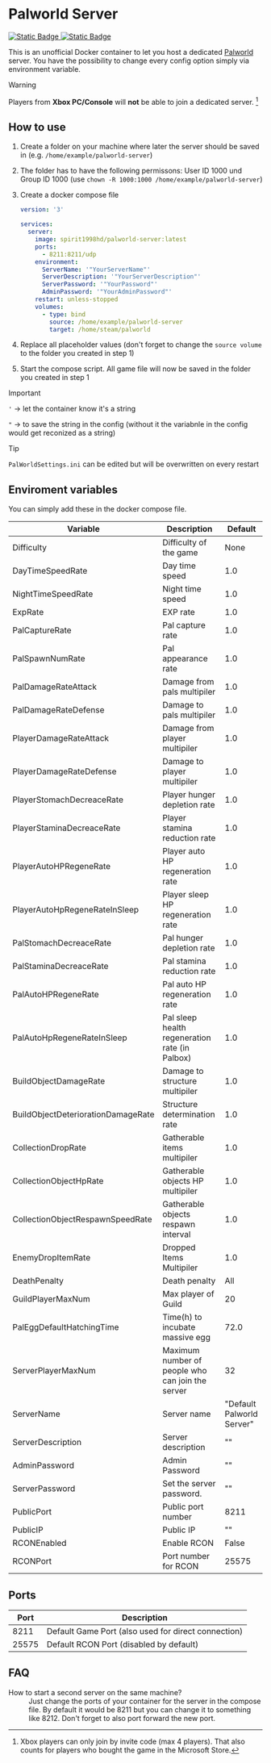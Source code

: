 # Palworld Server

[![Static Badge](https://img.shields.io/badge/Github-2B3137?style=for-the-badge&logo=data%3Aimage%2Fsvg%2Bxml%3Bbase64%2CPHN2ZyB3aWR0aD0iMzAiIGhlaWdodD0iMzAiIHhtbG5zPSJodHRwOi8vd3d3LnczLm9yZy8yMDAwL3N2ZyI%2BPHBhdGggZD0iTTI2IDNhMSAxIDAgMCAwLS4xIDBIMjBhMSAxIDAgMSAwIDAgMmgzLjZMMTMuMyAxNS4zYTEgMSAwIDEgMCAxLjQgMS40TDI1IDYuNFYxMGExIDEgMCAxIDAgMiAwVjQuMUExIDEgMCAwIDAgMjYgM3pNNiA3QzUgNyA0IDggNCA5djE1YzAgMSAxIDIgMiAyaDE1YzEgMCAyLTEgMi0yVjExLjRsLTIgMlYyNEg2VjloMTAuNmwyLTJINnoiIGZpbGw9IiNmZmYiLz48L3N2Zz4%3D&labelColor=%233e464f)
](https://github.com/Spirit1998HD/palworld-server)
[![Static Badge](https://img.shields.io/badge/Docker-1D67ED?style=for-the-badge&logo=data%3Aimage%2Fsvg%2Bxml%3Bbase64%2CPHN2ZyB3aWR0aD0iMzAiIGhlaWdodD0iMzAiIHhtbG5zPSJodHRwOi8vd3d3LnczLm9yZy8yMDAwL3N2ZyI%2BPHBhdGggZD0iTTI2IDNhMSAxIDAgMCAwLS4xIDBIMjBhMSAxIDAgMSAwIDAgMmgzLjZMMTMuMyAxNS4zYTEgMSAwIDEgMCAxLjQgMS40TDI1IDYuNFYxMGExIDEgMCAxIDAgMiAwVjQuMUExIDEgMCAwIDAgMjYgM3pNNiA3QzUgNyA0IDggNCA5djE1YzAgMSAxIDIgMiAyaDE1YzEgMCAyLTEgMi0yVjExLjRsLTIgMlYyNEg2VjloMTAuNmwyLTJINnoiIGZpbGw9IiNmZmYiLz48L3N2Zz4%3D&labelColor=%23184ead)
](https://hub.docker.com/r/spirit1998hd/palworld-server)

This is an unofficial Docker container to let you host a dedicated [Palworld](https://store.steampowered.com/app/1623730/Palworld/) server.
You have the possibility to change every config option simply via environment variable.

> [!WARNING]
> 
> Players from **Xbox PC/Console** will **not** be able to join a dedicated server. [^1]

## How to use

1. Create a folder on your machine where later the server should be saved in (e.g. `/home/example/palworld-server`)
2. The folder has to have the following permissons: User ID 1000 und Group ID 1000 (use `chown -R 1000:1000 /home/example/palworld-server`)
3. Create a docker compose file
   
    ```yaml
    version: '3'

    services:
      server:
        image: spirit1998hd/palworld-server:latest
        ports:
          - 8211:8211/udp
        environment:
          ServerName: '"YourServerName"'
          ServerDescription: '"YourServerDescription"'
          ServerPassword: '"YourPassword"'
          AdminPassword: '"YourAdminPassword"'
        restart: unless-stopped
        volumes:
          - type: bind
            source: /home/example/palworld-server
            target: /home/steam/palworld
    ```

4. Replace all placeholder values (don't forget to change the `source volume` to the folder you created in step 1)
5. Start the compose script. All game file will now be saved in the folder you created in step 1

> [!IMPORTANT]
> 
> `'` -> let the container know it's a string
> 
> `"` -> to save the string in the config (without it the variabnle in the config would get reconized as a string)

> [!Tip]
> 
> `PalWorldSettings.ini` can be edited but will be overwritten on every restart

## Enviroment variables

You can simply add these in the docker compose file.

| Variable                           | Description                                      | Default                   |
| ---------------------------------- | ------------------------------------------------ | ------------------------- |
| Difficulty                         | Difficulty of the game                           | None                      |
| DayTimeSpeedRate                   | Day time speed                                   | 1.0                       |
| NightTimeSpeedRate                 | Night time speed                                 | 1.0                       |
| ExpRate                            | EXP rate                                         | 1.0                       |
| PalCaptureRate                     | Pal capture rate                                 | 1.0                       |
| PalSpawnNumRate                    | Pal appearance rate                              | 1.0                       |
| PalDamageRateAttack                | Damage from pals multipiler                      | 1.0                       |
| PalDamageRateDefense               | Damage to pals multipiler                        | 1.0                       |
| PlayerDamageRateAttack             | Damage from player multipiler                    | 1.0                       |
| PlayerDamageRateDefense            | Damage to  player multipiler                     | 1.0                       |
| PlayerStomachDecreaceRate          | Player hunger depletion rate                     | 1.0                       |
| PlayerStaminaDecreaceRate          | Player stamina reduction rate                    | 1.0                       |
| PlayerAutoHPRegeneRate             | Player auto HP regeneration rate                 | 1.0                       |
| PlayerAutoHpRegeneRateInSleep      | Player sleep HP regeneration rate                | 1.0                       |
| PalStomachDecreaceRate             | Pal hunger depletion rate                        | 1.0                       |
| PalStaminaDecreaceRate             | Pal stamina reduction rate                       | 1.0                       |
| PalAutoHPRegeneRate                | Pal auto HP regeneration rate                    | 1.0                       |
| PalAutoHpRegeneRateInSleep         | Pal sleep health regeneration rate (in Palbox)   | 1.0                       |
| BuildObjectDamageRate              | Damage to structure multipiler                   | 1.0                       |
| BuildObjectDeteriorationDamageRate | Structure determination rate                     | 1.0                       |
| CollectionDropRate                 | Gatherable items multipiler                      | 1.0                       |
| CollectionObjectHpRate             | Gatherable objects HP multipiler                 | 1.0                       |
| CollectionObjectRespawnSpeedRate   | Gatherable objects respawn interval              | 1.0                       |
| EnemyDropItemRate                  | Dropped Items Multipiler                         | 1.0                       |
| DeathPenalty                       | Death penalty                                    | All                       |
| GuildPlayerMaxNum                  | Max player of Guild                              | 20                        |
| PalEggDefaultHatchingTime          | Time(h) to incubate massive egg                  | 72.0                      |
| ServerPlayerMaxNum                 | Maximum number of people who can join the server | 32                        |
| ServerName                         | Server name                                      | "Default Palworld Server" |
| ServerDescription                  | Server description                               | ""                        |
| AdminPassword                      | Admin Password                                   | ""                        |
| ServerPassword                     | Set the server password.                         | ""                        |
| PublicPort                         | Public port number                               | 8211                      |
| PublicIP                           | Public IP                                        | ""                        |
| RCONEnabled                        | Enable RCON                                      | False                     |
| RCONPort                           | Port number for RCON                             | 25575                     |

## Ports

| Port  | Description                                                 |
| ----- | ----------------------------------------------------------- |
| 8211  | Default Game Port (also used for direct connection)         |
| 25575 | Default RCON Port (disabled by default) |

## FAQ

<dl>
  <dt>How to start a second server on the same machine?</dt>
  <dd>Just change the ports of your container for the server in the compose file. By default it would be 8211 but you can change it to something like 8212. Don't forget to also port forward the new port.</dd>
</dl>

[^1]: Xbox players can only join by invite code (max 4 players). That also counts for players who bought the game in the Microsoft Store.
